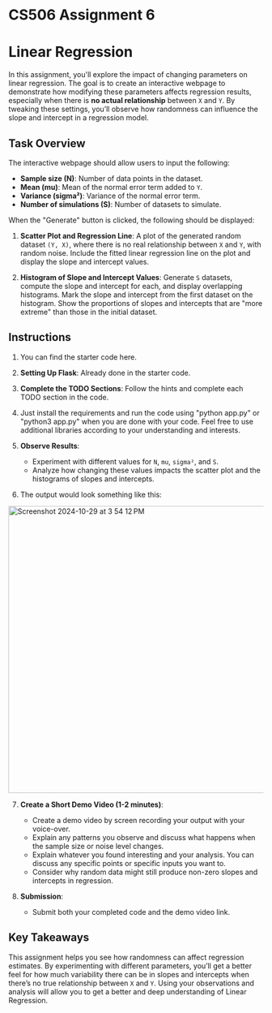 # CS506 Assignment 6
# Linear Regression

In this assignment, you'll explore the impact of changing parameters on linear regression. The goal is to create an interactive webpage to demonstrate how modifying these parameters affects regression results, especially when there is **no actual relationship** between `X` and `Y`. By tweaking these settings, you’ll observe how randomness can influence the slope and intercept in a regression model.

## Task Overview

The interactive webpage should allow users to input the following:

- **Sample size (N)**: Number of data points in the dataset.
- **Mean (mu)**: Mean of the normal error term added to `Y`.
- **Variance (sigma²)**: Variance of the normal error term.
- **Number of simulations (S)**: Number of datasets to simulate.

When the "Generate" button is clicked, the following should be displayed:

1. **Scatter Plot and Regression Line**: A plot of the generated random dataset `(Y, X)`, where there is no real relationship between `X` and `Y`, with random noise. Include the fitted linear regression line on the plot and display the slope and intercept values.

2. **Histogram of Slope and Intercept Values**: Generate `S` datasets, compute the slope and intercept for each, and display overlapping histograms. Mark the slope and intercept from the first dataset on the histogram. Show the proportions of slopes and intercepts that are "more extreme" than those in the initial dataset.

## Instructions
1. You can find the starter code here.
2. **Setting Up Flask**: Already done in the starter code.
3. **Complete the TODO Sections**: Follow the hints and complete each TODO section in the code.
4. Just install the requirements and run the code using "python app.py" or "python3 app.py" when you are done with your code. Feel free to use additional libraries according to your understanding and interests.
5. **Observe Results**:
   - Experiment with different values for `N`, `mu`, `sigma²`, and `S`.
   - Analyze how changing these values impacts the scatter plot and the histograms of slopes and intercepts.

6. The output would look something like this:
<img width="566" alt="Screenshot 2024-10-29 at 3 54 12 PM" src="https://github.com/user-attachments/assets/136796e5-c9be-43ba-8730-4689761c074d">

   
7. **Create a Short Demo Video (1-2 minutes)**:
   - Create a demo video by screen recording your output with your voice-over.
   - Explain any patterns you observe and discuss what happens when the sample size or noise level changes.
   - Explain whatever you found interesting and your analysis. You can discuss any specific points or specific inputs you want to.
   - Consider why random data might still produce non-zero slopes and intercepts in regression.

8. **Submission**:
   - Submit both your completed code and the demo video link.

## Key Takeaways

This assignment helps you see how randomness can affect regression estimates. By experimenting with different parameters, you’ll get a better feel for how much variability there can be in slopes and intercepts when there’s no true relationship between `X` and `Y`. Using your observations and analysis will allow you to get a better and deep understanding of Linear Regression.
